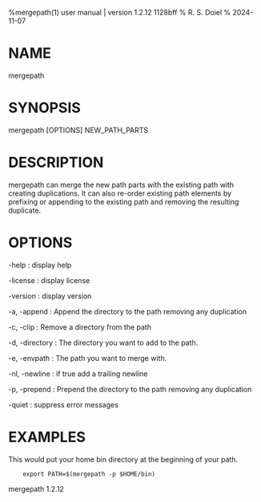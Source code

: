 %mergepath(1) user manual | version 1.2.12 1128bff
% R. S. Doiel
% 2024-11-07

# NAME

mergepath

# SYNOPSIS

mergepath [OPTIONS] NEW_PATH_PARTS

# DESCRIPTION

mergepath can merge the new path parts with the existing path with
creating duplications.  It can also re-order existing path elements by
prefixing or appending to the existing path and removing the resulting
duplicate.

# OPTIONS

-help
: display help

-license
: display license

-version
: display version

-a, -append
: Append the directory to the path removing any duplication

-c, -clip
: Remove a directory from the path

-d, -directory
: The directory you want to add to the path.

-e, -envpath
: The path you want to merge with.

-nl, -newline
: if true add a trailing newline

-p, -prepend
: Prepend the directory to the path removing any duplication

-quiet
: suppress error messages


# EXAMPLES

This would put your home bin directory at the beginning of your path.

~~~
	export PATH=$(mergepath -p $HOME/bin)
~~~

mergepath 1.2.12

